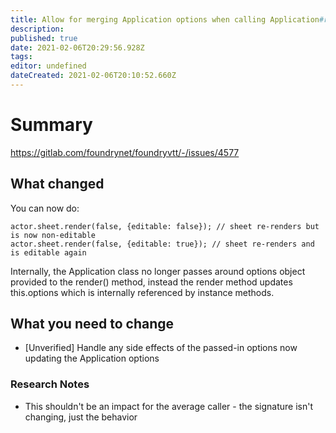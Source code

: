 ```yaml
---
title: Allow for merging Application options when calling Application#render(force, options) to conveniently assign or toggle application options when the interface is re-rendered.
description: 
published: true
date: 2021-02-06T20:29:56.928Z
tags: 
editor: undefined
dateCreated: 2021-02-06T20:10:52.660Z
---
```


# Summary
https://gitlab.com/foundrynet/foundryvtt/-/issues/4577

## What changed

You can now do:
```
actor.sheet.render(false, {editable: false}); // sheet re-renders but is now non-editable
actor.sheet.render(false, {editable: true}); // sheet re-renders and is editable again
```

Internally, the Application class no longer passes around options object provided to the render() method, instead the render method updates this.options which is internally referenced by instance methods.

## What you need to change

* [Unverified] Handle any side effects of the passed-in options now updating the Application options

### Research Notes

* This shouldn't be an impact for the average caller - the signature isn't changing, just the behavior